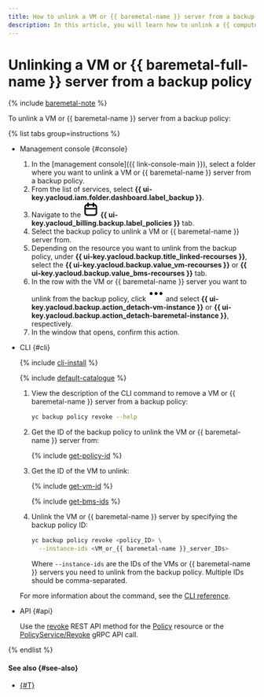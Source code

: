 ```yaml
---
title: How to unlink a VM or {{ baremetal-name }} server from a backup policy
description: In this article, you will learn how to unlink a {{ compute-name }} VM or {{ baremetal-full-name }} server from a backup policy.
---
```


# Unlinking a VM or {{ baremetal-full-name }} server from a backup policy

{% include [baremetal-note](../../../_includes/backup/baremetal-note.md) %}

To unlink a VM or {{ baremetal-name }} server from a backup policy:

{% list tabs group=instructions %}

- Management console {#console}

  1. In the [management console]({{ link-console-main }}), select a folder where you want to unlink a VM or {{ baremetal-name }} server from a backup policy.
  1. From the list of services, select **{{ ui-key.yacloud.iam.folder.dashboard.label_backup }}**.
  1. Navigate to the ![policies](../../../_assets/console-icons/calendar.svg) **{{ ui-key.yacloud_billing.backup.label_policies }}** tab.
  1. Select the backup policy to unlink a VM or {{ baremetal-name }} server from.
  1. Depending on the resource you want to unlink from the backup policy, under **{{ ui-key.yacloud.backup.title_linked-recourses }}**, select the **{{ ui-key.yacloud.backup.value_vm-recourses }}** or **{{ ui-key.yacloud.backup.value_bms-recourses }}** tab.
  1. In the row with the VM or {{ baremetal-name }} server you want to unlink from the backup policy, click ![options](../../../_assets/console-icons/ellipsis.svg) and select **{{ ui-key.yacloud.backup.action_detach-vm-instance }}** or **{{ ui-key.yacloud.backup.action_detach-baremetal-instance }}**, respectively.
  1. In the window that opens, confirm this action.

- CLI {#cli}

  {% include [cli-install](../../../_includes/cli-install.md) %}

  {% include [default-catalogue](../../../_includes/default-catalogue.md) %}

  1. View the description of the CLI command to remove a VM or {{ baremetal-name }} server from a backup policy: 

      ```bash
      yc backup policy revoke --help
      ```

  1. Get the ID of the backup policy to unlink the VM or {{ baremetal-name }} server from:

      {% include [get-policy-id](../../../_includes/backup/operations/get-policy-id.md) %}

  1. Get the ID of the VM to unlink:

      {% include [get-vm-id](../../../_includes/backup/operations/get-vm-id.md) %}

      {% include [get-bms-ids](../../../_includes/backup/operations/get-bms-ids.md) %}

  1. Unlink the VM or {{ baremetal-name }} server by specifying the backup policy ID:

      ```bash
      yc backup policy revoke <policy_ID> \
        --instance-ids <VM_or_{{ baremetal-name }}_server_IDs>
      ```

      Where `--instance-ids` are the IDs of the VMs or {{ baremetal-name }} servers you need to unlink from the backup policy. Multiple IDs should be comma-separated.

  For more information about the command, see the [CLI reference](../../../cli/cli-ref/backup/cli-ref/policy/revoke.md).

- API {#api}

  Use the [revoke](../../backup/api-ref/Policy/revoke.md) REST API method for the [Policy](../../backup/api-ref/Policy/index.md) resource or the [PolicyService/Revoke](../../backup/api-ref/grpc/Policy/revoke.md) gRPC API call.

{% endlist %}

#### See also {#see-also}

* [{#T}](attach-and-detach-vm.md)
